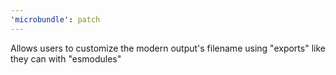 ```yaml
---
'microbundle': patch
---
```


Allows users to customize the modern output's filename using "exports" like they can with "esmodules"
